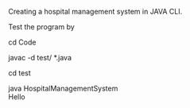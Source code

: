 Creating a hospital management system in JAVA CLI.


Test the program by

cd Code

javac -d test/ *.java

cd test

java HospitalManagementSystem  
Hello
